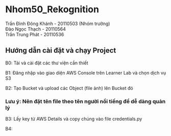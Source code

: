 # Nhom50_Rekognition
Trần Đình Đông Khánh - 20110503 (Nhóm trưởng)\
Đào Ngọc Thạch - 20110564\
Trần Trung Phát - 20110536

## Hướng dẫn cài đặt và chạy Project

B0: Tải và cài đặt các thư viện cần thiết

B1: Đăng nhập vào giao diện AWS Console trên Learner Lab và chọn dịch vụ S3

B2: Tạo Bucket và upload các Object (file ảnh) lên Bucket đó
### Lưu ý: Nên đặt tên file theo tên người nổi tiếng để dễ dàng quản lý

B3: Lấy key từ AWS Details và copy chúng vào file credentials.py

B4: 
